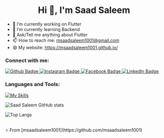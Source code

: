  <h1 align="center">Hi 👋, I'm Saad Saleem</h1>

- 🔭 I’m currently working on Flutter
- 🌱 I’m currently learning Backend
- 💬 Ask/Tell me anything about Flutter 
- 📫 How to reach me: msaadsaleem1001@gmail.com
- 😄 My website: https://msaadsaleem1001.github.io/
  
### Connect with me:
<div id="badges">
  <a href="https://github.com/msaadsaleem1001">
    <img src="https://img.shields.io/badge/Github-white?style=for-the-badge&logo=Github&logoColor=black" alt="Github Badge"/>
  </a>
   <a href="https://www.instagram.com/saleem.7884">
    <img src="https://img.shields.io/badge/Instagram-purple?style=for-the-badge&logo=instagram&logoColor=white" alt="Instagram Badge"/>
  </a>
   <a href="https://www.facebook.com/profile.php?id=100041839277629&mibextid=ZbWKwL">
    <img src="https://img.shields.io/badge/Facebook-blue?style=for-the-badge&logo=facebook&logoColor=white" alt="Facebook Badge"/>
  </a>
  <a href="www.linkedin.com/in/saad-saleem-8108b4194">
    <img src="https://img.shields.io/badge/LinkedIn-blue?style=for-the-badge&logo=linkedin&logoColor=white" alt="LinkedIn Badge"/>
  </a>
</div>

### Languages and Tools:
[![My Skills](https://skillicons.dev/icons?i=flutter,dart,firebase,github,git,postman,figma,xd&perline=5)](https://skillicons.dev)

![Saad Saleem GitHub stats](https://github-readme-stats.vercel.app/api?username=msaadsaleem1001&show_icons=true&theme=dark)

![Top Langs](https://github-readme-stats.vercel.app/api/top-langs/?username=msaadsaleem1001&theme=dark)


<br>
⭐️ From [msaadsaleem1001](https://github.com/msaadsaleem1001)
